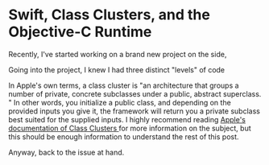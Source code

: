 # Swift, Class Clusters, and the Objective-C Runtime

Recently, I've started working on a brand new project on the side, 

Going into the project, I knew I had three distinct "levels" of code 

In Apple's own terms, a class cluster is "an architecture that groups a number of private, concrete subclasses under a public, abstract superclass. " In other words, you initialize a public class, and depending on the provided inputs you give it, the framework will return you a private subclass best suited for the supplied inputs. I highly recommend reading [Apple's documentation of Class Clusters ](https://developer.apple.com/library/ios/documentation/General/Conceptual/DevPedia-CocoaCore/ClassCluster.html) for more information on the subject, but this should be enough information to understand the rest of this post.

Anyway, back to the issue at hand. 


